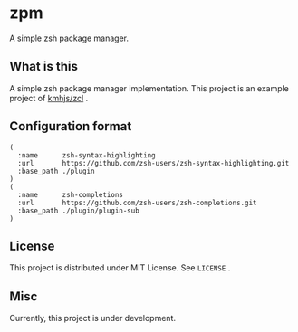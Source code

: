 # zpm

A simple zsh package manager.

## What is this

A simple zsh package manager implementation. This project is an example project
of [kmhjs/zcl](https://github.com/kmhjs/zcl) .

## Configuration format

```
(
  :name      zsh-syntax-highlighting
  :url       https://github.com/zsh-users/zsh-syntax-highlighting.git
  :base_path ./plugin
)
(
  :name      zsh-completions
  :url       https://github.com/zsh-users/zsh-completions.git
  :base_path ./plugin/plugin-sub
)
```

## License

This project is distributed under MIT License. See `LICENSE` .

## Misc

Currently, this project is under development.
